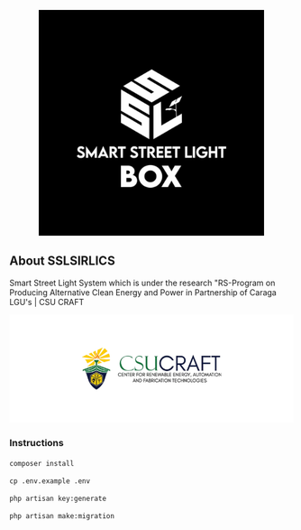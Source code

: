 <p align="center"><a href="https://laravel.com" target="_blank"><img src="public/images/logo.jpg" width="400" alt="SSLSIRLICS logo"></a></p>

## About SSLSIRLICS

Smart Street Light System which is under the research "RS-Program on Producing Alternative Clean Energy and Power in Partnership of Caraga LGU's | CSU CRAFT

<p align="center">
    <img src="./public/images/craft-banner.png" alt="CRAFT logo">
</p>

### Instructions

`composer install`

`cp .env.example .env`

`php artisan key:generate`

`php artisan make:migration`

